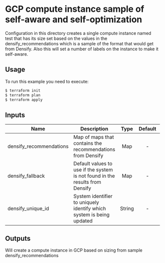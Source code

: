 # GCP compute instance sample of self-aware and self-optimization

Configuration in this directory creates a single compute instance named test that has its size set based on the values in the densify_recommendations which is a sample of the format that would get from Densify. Also this will set a number of labels on the instance to make it self-aware. 

## Usage

To run this example you need to execute:

```bash
$ terraform init
$ terraform plan
$ terraform apply
```

## Inputs

| Name | Description | Type | Default | Required |
|------|-------------|:----:|:-----:|:-----:|
| densify_recommendations | Map of maps that contains the recommendations from Densify | Map | - | Yes |
| densify_fallback | Default values to use if the system is not found in the results from Densify | Map | - | Yyes |
| densify_unique_id | System identifier to uniquely identify which system is being updated | String | - | Yes |

## Outputs

Will create a compute instance in GCP based on sizing from sample densify_recommendations